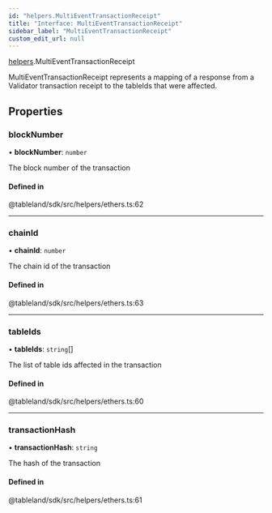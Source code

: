 ```yaml
---
id: "helpers.MultiEventTransactionReceipt"
title: "Interface: MultiEventTransactionReceipt"
sidebar_label: "MultiEventTransactionReceipt"
custom_edit_url: null
---
```


[helpers](../namespaces/helpers.md).MultiEventTransactionReceipt

MultiEventTransactionReceipt represents a mapping of a response from a Validator
transaction receipt to the tableIds that were affected.

## Properties

### blockNumber

• **blockNumber**: `number`

The block number of the transaction

#### Defined in

@tableland/sdk/src/helpers/ethers.ts:62

___

### chainId

• **chainId**: `number`

The chain id of the transaction

#### Defined in

@tableland/sdk/src/helpers/ethers.ts:63

___

### tableIds

• **tableIds**: `string`[]

The list of table ids affected in the transaction

#### Defined in

@tableland/sdk/src/helpers/ethers.ts:60

___

### transactionHash

• **transactionHash**: `string`

The hash of the transaction

#### Defined in

@tableland/sdk/src/helpers/ethers.ts:61
